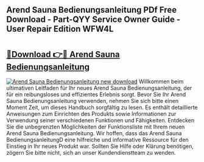 ## Arend Sauna Bedienungsanleitung PDf Free Download - Part-QYY Service Owner Guide - User Repair Edition WFW4L

# <h2><a href="http://df2beox.blite.top/?on=Arend+Sauna+Bedienungsanleitung">🔗Download 👉🔴 Arend Sauna Bedienungsanleitung</a></h2>

[![Arend Sauna Bedienungsanleitung new download](https://i.imgur.com/lujVjoI.png)](http://df2beox.blite.top/?on=Arend+Sauna+Bedienungsanleitung)
Willkommen beim ultimativen Leitfaden für Ihr neues Arend Sauna Bedienungsanleitung, der für ein reibungsloses und effizientes Erlebnis sorgt. Bevor Sie Ihr Arend Sauna Bedienungsanleitung verwenden, nehmen Sie sich bitte einen Moment Zeit, um dieses Handbuch sorgfältig zu lesen. Es enthält detaillierte Anweisungen zum Einrichten des Produkts sowie Informationen zur Verwendung seiner verschiedenen Funktionen und Fähigkeiten. Entdecken Sie die unbegrenzten Möglichkeiten der Funktionsliste mit Ihrem neuen Arend Sauna Bedienungsanleitung. Wir hoffen, dass das Arend Sauna BedienungsanleitungD eine hilfreiche und informative Ressource für den Einstieg in Ihr neues Produkt war. Sollten Sie Hilfe oder Klärung benötigen, zögern Sie bitte nicht, sich an unser Kundendienstteam zu wenden.
